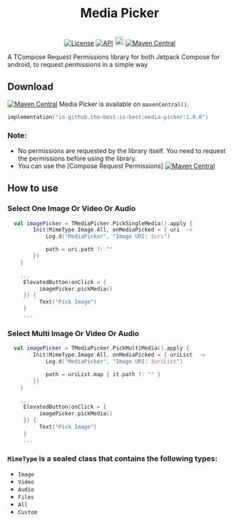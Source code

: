 <h1 align="center">Media Picker</h1><br>
<div align="center">
<a href="https://opensource.org/licenses/Apache-2.0"><img alt="License" src="https://img.shields.io/badge/License-Apache%202.0-blue.svg"/></a>
<a href="https://android-arsenal.com/api?level=21" rel="nofollow"><img alt="API" src="https://camo.githubusercontent.com/0eda703da08220e08354f624a3fc0023f10416a302565c69c3759bf6e0800d40/68747470733a2f2f696d672e736869656c64732e696f2f62616467652f4150492d32312532422d627269676874677265656e2e7376673f7374796c653d666c6174" data-canonical-src="https://img.shields.io/badge/API-21%2B-brightgreen.svg?style=flat" style="max-width: 100%;"></a>
<a href="https://github.com/the-best-is-best/"><img alt="Profile" src="https://img.shields.io/badge/github-%23181717.svg?&style=for-the-badge&logo=github&logoColor=white" height="20"/></a>
<a href="https://central.sonatype.com/search?q=io.github.the-best-is-best&smo=true"><img alt="Maven Central" src="https://img.shields.io/maven-central/v/io.github.the-best-is-best/media-picker"/></a>
</div>

A TCompose Request Permissions library for both Jetpack Compose for android, to request permissions in a simple way

## Download

[![Maven Central](https://img.shields.io/maven-central/v/io.github.the-best-is-best/media-picker)](https://central.sonatype.com/artifact/io.github.the-best-is-best/media-picker)
Media Picker is available on `mavenCentral()`.

```kotlin
implementation("io.github.the-best-is-best:media-picker:1.0.0")
```

###  Note:
- No permissions are requested by the library itself. You need to request the permissions before using the library.
- You can use the [Compose Request Permissions] [![Maven Central](https://img.shields.io/maven-central/v/io.github.the-best-is-best/compose-request-permission)](https://central.sonatype.com/artifact/io.github.the-best-is-best/compose-request-permission)

## How to use

### Select One Image Or Video Or Audio

```kotlin
  val imagePicker = TMediaPicker.PickSingleMedia().apply {
        Init(MimeType.Image.All, onMediaPicked = { uri  ->
            Log.d("MediaPicker", "Image URI: $uri")

            path = uri.path ?: ""
        })
    }

    ...
     ElevatedButton(onClick = {
          imagePicker.pickMedia()
     }) {
          Text("Pick Image")
     }
     ...

```

### Select Multi Image Or Video Or Audio

```kotlin
  val imagePicker = TMediaPicker.PickMultiMedia().apply {
        Init(MimeType.Image.All, onMediaPicked = { uriList  ->
            Log.d("MediaPicker", "Image URI: $uriList")

            path = uriList.map { it.path ?: "" }
        })
    }

    ...
     ElevatedButton(onClick = {
          imagePicker.pickMedia()
     }) {
          Text("Pick Image")
     }
     ...

```

### `MimeType` is a sealed class that contains the following types:
- `Image`
- `Video`
- `Audio`
-  `Files`
- `All`
- `Custom`
